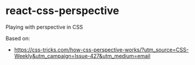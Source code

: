# react-css-perspective

Playing with perspective in CSS

Based on:

- https://css-tricks.com/how-css-perspective-works/?utm_source=CSS-Weekly&utm_campaign=Issue-427&utm_medium=email
